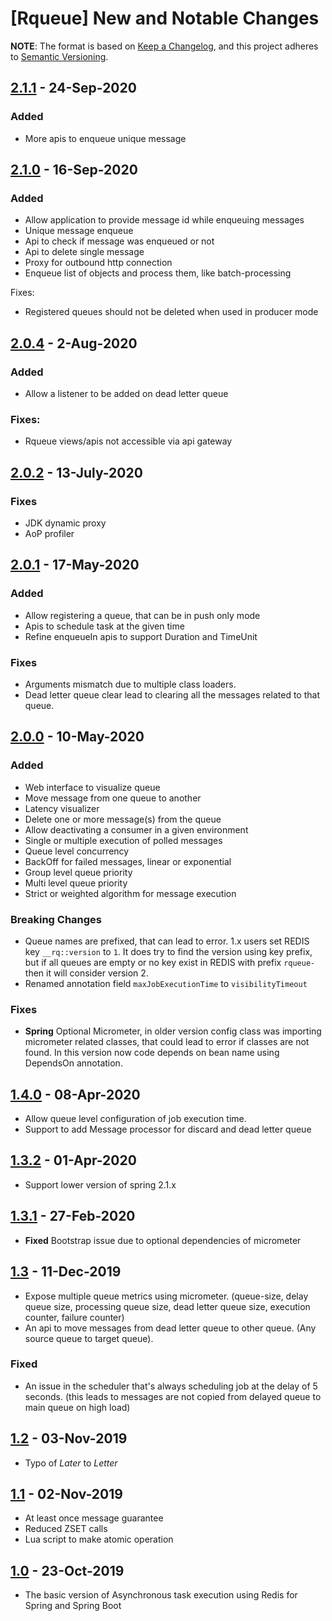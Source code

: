 # [Rqueue] New and Notable Changes

**NOTE**: The format is based on [Keep a Changelog](https://keepachangelog.com/en/1.0.0/), and this project adheres to [Semantic Versioning](https://semver.org/spec/v2.0.0.html).

## [2.1.1] - 24-Sep-2020
### Added
* More apis to enqueue unique message

## [2.1.0] - 16-Sep-2020
### Added
* Allow application to provide message id while enqueuing messages
* Unique message enqueue
* Api to check if message was enqueued or not
* Api to delete single message
* Proxy for outbound http connection
* Enqueue list of objects and process them, like batch-processing

Fixes:
* Registered queues should not be deleted when used in producer mode

## [2.0.4] - 2-Aug-2020

### Added
- Allow a listener to be added on dead letter queue 

### Fixes:
- Rqueue views/apis not accessible via api gateway


## [2.0.2] - 13-July-2020

### Fixes
- JDK dynamic proxy
- AoP profiler

## [2.0.1] - 17-May-2020

### Added
- Allow registering a queue, that can be in push only mode
- Apis to schedule task at the given time 
- Refine enqueueIn apis to support Duration and TimeUnit

### Fixes
- Arguments mismatch due to multiple class loaders.
- Dead letter queue clear lead to clearing all the messages related to that queue. 


## [2.0.0] - 10-May-2020
### Added
- Web interface to visualize queue
- Move message from one queue to another
- Latency visualizer
- Delete one or more message(s) from the queue
- Allow deactivating a consumer in a given environment
- Single or multiple execution of polled messages
- Queue level concurrency
- BackOff for failed messages, linear or exponential
- Group level queue priority
- Multi level queue priority
- Strict or weighted algorithm for message execution

### Breaking Changes
- Queue names are prefixed, that can lead to error.  1.x users set REDIS key `__rq::version` to `1`. It does try to find the version using key prefix, but if all queues are empty or no key exist in REDIS with prefix `rqueue-` then it will consider version 2.
- Renamed annotation field `maxJobExecutionTime` to `visibilityTimeout`

### Fixes
- **Spring** Optional Micrometer, in older version config class was importing micrometer related classes, that could lead to error if classes are not found. In this version now code depends on bean name using DependsOn annotation.

## [1.4.0] - 08-Apr-2020
* Allow queue level configuration of job execution time.
* Support to add Message processor for discard and dead letter queue

## [1.3.2] - 01-Apr-2020
* Support lower version of spring 2.1.x

## [1.3.1] - 27-Feb-2020
* **Fixed** Bootstrap issue due to optional dependencies of micrometer

## [1.3] - 11-Dec-2019
* Expose multiple queue metrics using micrometer. (queue-size, delay queue size, processing queue size, dead letter queue size, execution counter, failure counter)
* An api to move messages from dead letter queue to other queue. (Any source queue to target queue).

### Fixed
* An issue in the scheduler that's always scheduling job at the delay of 5 seconds. (this leads to messages are not copied from delayed queue to main queue on high load)


## [1.2] - 03-Nov-2019
* Typo of *Later* to *Letter*


## [1.1] - 02-Nov-2019
* At least once message guarantee
* Reduced ZSET calls
* Lua script to make atomic operation

## [1.0] - 23-Oct-2019
* The basic version of Asynchronous task execution using Redis for Spring and Spring Boot

[1.0]: https://repo1.maven.org/maven2/com/github/sonus21/rqueue/1.0-RELEASE
[1.1]: https://repo1.maven.org/maven2/com/github/sonus21/rqueue/1.1-RELEASE
[1.2]: https://repo1.maven.org/maven2/com/github/sonus21/rqueue/1.2-RELEASE
[1.3]: https://repo1.maven.org/maven2/com/github/sonus21/rqueue/1.3-RELEASE
[1.3.1]: https://repo1.maven.org/maven2/com/github/sonus21/rqueue/1.3.1-RELEASE
[1.3.2]: https://repo1.maven.org/maven2/com/github/sonus21/rqueue/1.3.2-RELEASE
[1.4.0]: https://repo1.maven.org/maven2/com/github/sonus21/rqueue/1.4.0-RELEASE
[2.0.0]: https://repo1.maven.org/maven2/com/github/sonus21/rqueue/2.0.0-RELEASE
[2.0.1]: https://repo1.maven.org/maven2/com/github/sonus21/rqueue/2.0.1-RELEASE
[2.0.2]: https://repo1.maven.org/maven2/com/github/sonus21/rqueue/2.0.2-RELEASE
[2.0.4]: https://repo1.maven.org/maven2/com/github/sonus21/rqueue-core/2.0.4-RELEASE
[2.1.0]: https://repo1.maven.org/maven2/com/github/sonus21/rqueue-core/2.1.0-RELEASE
[2.1.1]: https://repo1.maven.org/maven2/com/github/sonus21/rqueue-core/2.1.1-RELEASE
